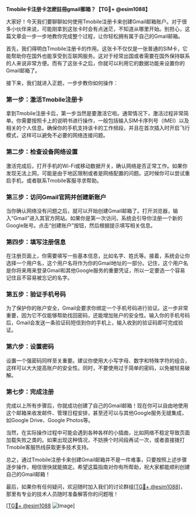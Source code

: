 **Tmobile卡注册卡怎麽註冊gmail郵箱？【TG💪+ @esim1088】**

大家好！今天我们要聊聊如何使用Tmobile注册卡来创建Gmail邮箱账户。对于很多小伙伴来说，可能刚拿到这张卡时会有点迷茫，不知道从哪里开始。别担心，这篇文章会一步一步地教你完成整个过程，让你轻松拥有属于自己的Gmail邮箱。

首先，我们得明白Tmobile注册卡的作用。这张卡不仅仅是一张普通的SIM卡，它能帮助你在国外也能享受到互联网服务。这对于经常出国或者需要在国外保持联系的人来说非常方便。而有了这张卡之后，你就可以利用它的数据功能来设置你的Gmail邮箱了。

接下来，我们就进入正题，一步步教你如何操作：

### 第一步：激活Tmobile注册卡

拿到Tmobile注册卡后，第一步当然是要激活它啦。通常情况下，激活过程非常简单。你需要按照卡上的说明书进行操作，一般包括输入SIM卡序列号（IMEI）以及相关的个人信息。确保你的手机支持该卡的工作频段，并且在首次插入时开启飞行模式，这样可以避免不必要的网络连接问题。

### 第二步：检查设备网络设置

激活完成后，打开手机的Wi-Fi或移动数据开关，确认网络是否正常工作。如果你发现无法上网，可能是由于地区限制或者是网络配置的问题。这时候你可以尝试重启手机，或者联系Tmobile客服寻求帮助。

### 第三步：访问Gmail官网并创建新账户

当你确认网络没有问题之后，就可以开始创建Gmail邮箱了。打开浏览器，输入“Gmail”进入其官方网站。如果你是第一次访问，系统会引导你注册一个新的Google账号。点击“创建账户”按钮，然后根据提示填写相关信息。

### 第四步：填写注册信息

在注册页面上，你需要填写一些基本信息，比如名字、姓氏等。接着，系统会让你选择一个用户名，这个用户名将作为你的Gmail地址的一部分。记住，这个用户名是你将来用来登录Gmail和其他Google服务的重要凭证，所以一定要选一个容易记住且不容易被忘记的名字。

### 第五步：验证手机号码

为了保护你的账户安全，Gmail会要求你绑定一个手机号码进行验证。这一步非常重要，因为它不仅能够帮助找回密码，还能增加账户的安全性。输入你的手机号码后，Gmail会发送一条验证码短信到你的手机上，输入收到的验证码即可完成验证。

### 第六步：设置密码

设置一个强密码同样至关重要。建议你使用大小写字母、数字和特殊字符的组合，这样可以大大提高账户的安全性。同时，不要使用过于简单的密码，以免被轻易破解。

### 第七步：完成注册

完成以上所有步骤后，你就成功创建了自己的Gmail邮箱！现在你可以自由地使用这个邮箱来收发邮件、管理日程安排，甚至还可以与其他Google服务无缝集成，如Google Drive、Google Photos等。

当然，在实际操作过程中可能会遇到各种各样的小插曲，比如网络不稳定导致页面加载失败之类的。如果出现这种情况，不妨换个时间段再试一次，或者直接拨打Tmobile客服热线获取更多技术支持。

总之，通过Tmobile注册卡来创建Gmail邮箱并不是一件难事，只要按照上述步骤逐步操作，相信很快就能搞定。希望这篇指南对你有所帮助，祝大家都能顺利创建自己的Gmail邮箱！

最后，如果你有任何疑问，欢迎随时加入我们的讨论群组[[TG💪+ @esim1088](https://t.me/s/esim1088)]，那里有专业的技术人员随时准备解答你的问题哦！

[[TG💪+ @esim1088](https://t.me/s/esim1088) ![Image](https://i.postimg.cc/4NQfJmqS/Snipaste-2025-05-13-00-14-12.png)]